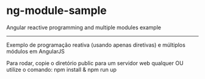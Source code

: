 # ng-module-sample

Angular reactive programming and multiple modules example

_______________________

Exemplo de programação reativa (usando apenas diretivas) e múltiplos módulos em AngularJS

Para rodar, copie o diretório public para um servidor web qualquer OU utilize o comando: npm install & npm run up



